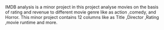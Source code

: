 IMDB analysis is a minor project in this project analyse movies on the basis of rating and revenue to different movie genre like as action ,comedy, and Horror.
This minor project contains 12 columns like as Title ,Director ,Rating ,movie runtime and more. 
